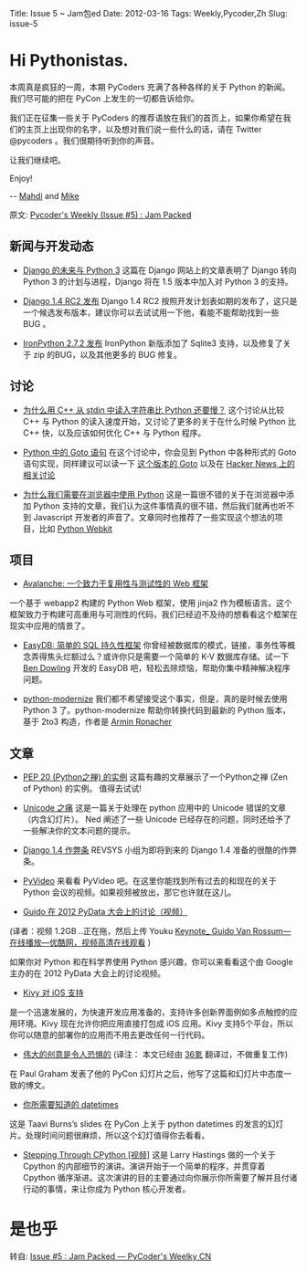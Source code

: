 Title: Issue 5 ~ Jam包ed 
Date: 2012-03-16 
Tags: Weekly,Pycoder,Zh 
Slug: issue-5 
# Hi Pythonistas. 

本周真是疯狂的一周，本期 PyCoders 充满了各种各样的关于 Python 的新闻。我们尽可能的把在 PyCon 上发生的一切都告诉给你。

我们正在征集一些关于 PyCoders 的推荐语放在我们的首页上，如果你希望在我们的主页上出现你的名字，以及想对我们说一些什么的话，请在 Twitter @pycoders 。我们很期待听到你的声音。

让我们继续吧。



Enjoy!


--
[Mahdi](https://twitter.com/#!/myusuf3) and [Mike](https://twitter.com/#!/mgrouchy)

原文: [Pycoder's Weekly (Issue #5) : Jam Packed](http://us4.campaign-archive2.com/?u=9735795484d2e4c204da82a29&id=47b96cb9d9)



## 新闻与开发动态

- [Django 的未来与 Python 3](https://www.djangoproject.com/weblog/2012/mar/13/py3k/)
这篇在 Django 网站上的文章表明了 Django 转向 Python 3 的计划与进程，Django 将在 1.5 版本中加入对 Python 3 的支持。

- [Django 1.4 RC2 发布](https://www.djangoproject.com/weblog/2012/mar/14/14rc2/)
Django 1.4 RC2 按照开发计划表如期的发布了，这只是一个候选发布版本，建议你可以去试试用一下他，看能不能帮助找到一些 BUG 。

- [IronPython 2.7.2 发布](http://ironpython.codeplex.com/releases/view/74478)
IronPython 新版添加了 Sqlite3 支持，以及修复了关于 zip 的BUG，以及其他更多的 BUG 修复。




## 讨论

- [为什么用 C++ 从 stdin 中读入字符串比 Python 还要慢？](http://stackoverflow.com/questions/9371238/why-is-reading-lines-from-stdin-much-slower-in-c-than-python)
这个讨论从比较 C++ 与 Python 的读入速度开始，又讨论了更多的关于在什么时候 Python 比 C++ 快，以及应该如何优化 C++ 与 Python 程序。

- [Python 中的 Goto 语句](http://stackoverflow.com/questions/6959360/goto-in-python)
在这个讨论中，你会见到 Python 中各种形式的 Goto 语句实现，同样建议可以读一下 
[这个版本的 Goto](https://github.com/albertz/playground/blob/master/py_goto.py)
以及在 
[Hacker News 上的相关讨论](http://news.ycombinator.com/item?id=3691472)

- [为什么我们需要在浏览器中使用 Python](http://www.reddit.com/r/Python/comments/qxmaq/why_we_need_python_in_the_browser/)
这是一篇很不错的关于在浏览器中添加 Python 支持的文章，我们认为这件事情真的很不错，然后我们就再也听不到 Javascript 开发者的声音了。文章同时也推荐了一些实现这个想法的项目，比如 
[Python Webkit](http://www.gnu.org/software/pythonwebkit/)



## 项目

- [Avalanche: 一个致力于复用性与测试性的 Web 框架](http://packages.python.org/avalanche/overview.html)

一个基于 webapp2 构建的 Python Web 框架，使用 jinja2 作为模板语言。这个框架致力于构建可高重用与可测性的代码，我们已经迫不及待的想看看这个框架在现实中应用的情景了。

- [EasyDB: 简单的 SQL 持久性框架](http://www.coderholic.com/easydb-simple-sql-persistence-for-python/)
你曾经被数据库的模式，链接，事务性等概念弄得焦头烂额过么？或许你只是需要一个简单的 K-V 数据库存储。试一下 
[Ben Dowling](https://twitter.com/#!/coderholic)
 开发的 EasyDB 吧，轻松去除烦恼，帮助你集中精神解决程序问题。


- [python-modernize](https://github.com/mitsuhiko/python-modernize)
我们都不希望接受这个事实，但是，真的是时候去使用 Python 3 了。python-modernize 帮助你转换代码到最新的 Python 版本，基于 2to3 构造，作者是 
[Armin Ronacher](https://twitter.com/#!/mitsuhiko)

## 文章

- [PEP 20 (Python之禅) 的实例](http://artifex.org/~hblanks/talks/2011/pep20_by_example.html)
这篇有趣的文章展示了一个Python之禅 (Zen of Python) 的实例。 值得去试试!

- [Unicode 之痛](http://pycoders-weekly-chinese.readthedocs.org/en/latest/issue5/unipain.html)
这是一篇关于处理在 python 应用中的 Unicode 错误的文章（内含幻灯片）。 Ned 阐述了一些 Unicode 已经存在的问题，同时还给予了一些解决你的文本问题的提示。

- [Django 1.4 作弊条](http://media.revsys.com/images/django-1.4-cheatsheet.pdf)
REVSYS 小组为即将到来的 Django 1.4 准备的很酷的作弊条。

- [PyVideo](http://pyvideo.org/)
来看看 PyVideo 吧。在这里你能找到所有过去的和现在的关于 Python 会议的视频。如果视频被放出，那它也许就在这儿。

- [Guido 在 2012 PyData 大会上的讨论（视频）](http://marakana.com/s/2012_pydata_workshop_panel_with_guido_van_rossum,1091/index.html)

(译者：视频 1.2GB ..正在拖，然后上传 Youku 
[Keynote_ Guido Van Rossum—在线播放—优酷网，视频高清在线观看](http://v.youku.com/v_show/id_XMzg4MzYyMTE2.html)
)

如果你对 Python 和在科学界使用 Python 感兴趣，你可以来看看这个由 Google 主办的在 2012 PyData 大会上的讨论视频。

- [Kivy 对 iOS 支持](https://groups.google.com/forum/?fromgroups#!topic/kivy-users/EoujXCpMSSk)

是一个迅速发展的，为快速开发应用准备的，支持许多创新界面例如多点触控的应用环境。Kivy 现在允许你把应用直接打包成 iOS 应用。Kivy 支持5个平台，所以你可以随意的部署你的应用而不用去更改任何一行代码。

- [伟大的创意是令人恐惧的](http://www.36kr.com/p/89586.html)
(译注： 本文已经由 [36氪](http://www.36kr.com/) 翻译过，不做重复工作)

在 Paul Graham 发表了他的 PyCon 幻灯片之后，他写了这篇和幻灯片中态度一致的博文。

- [你所需要知道的 datetimes](http://pycoders-weekly-chinese.readthedocs.org/en/latest/issue5/what-you-need-to-know-about-datetimes.html)

这是 Taavi Burns’s slides 在 PyCon 上关于 python datetimes 的发言的幻灯片。处理时间问题很麻烦，所以这个幻灯值得你去看看。

- [Stepping Through CPython [视频]](http://www.youtube.com/watch?v=XGF3Qu4dUqk)
这是 Larry Hastings 做的一个关于 Cpython 的内部细节的演讲。演讲开始于一个简单的程序，并贯穿着 Cpython 循序渐进。这次演讲的目的主要通过向你展示你所需要了解并且付诸行动的事情，来让你成为 Python 核心开发者。




# 是也乎

转自: [Issue #5 : Jam Packed — PyCoder's Weelky CN](http://pycoders-weekly-chinese.readthedocs.org/en/latest/issue5/index.html)


